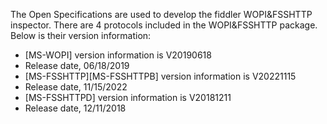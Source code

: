 The Open Specifications are used to develop the fiddler WOPI&FSSHTTP inspector. There are 4 protocols included in the WOPI&FSSHTTP package. Below is their version information:

- [MS-WOPI] version information is V20190618
- Release date, 06/18/2019
- [MS-FSSHTTP][MS-FSSHTTPB] version information is V20221115
- Release date, 11/15/2022
- [MS-FSSHTTPD] version information is V20181211
- Release date, 12/11/2018